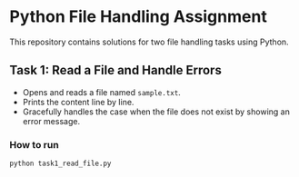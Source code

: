 # Python File Handling Assignment

This repository contains solutions for two file handling tasks using Python.

## Task 1: Read a File and Handle Errors
- Opens and reads a file named `sample.txt`.
- Prints the content line by line.
- Gracefully handles the case when the file does not exist by showing an error message.

### How to run
```bash
python task1_read_file.py
